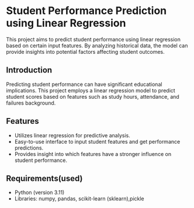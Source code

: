 # Student Performance Prediction using Linear Regression

This project aims to predict student performance using linear regression based on certain input features. By analyzing historical data, the model can provide insights into potential factors affecting student outcomes.

## Introduction
Predicting student performance can have significant educational implications. This project employs a linear regression model to predict student scores based on features such as study hours, attendance, and failures background.

## Features
- Utilizes linear regression for predictive analysis.
- Easy-to-use interface to input student features and get performance predictions.
- Provides insight into which features have a stronger influence on student performance.

## Requirements(used)
- Python (version 3.11)
- Libraries: numpy, pandas, scikit-learn (sklearn),pickle


